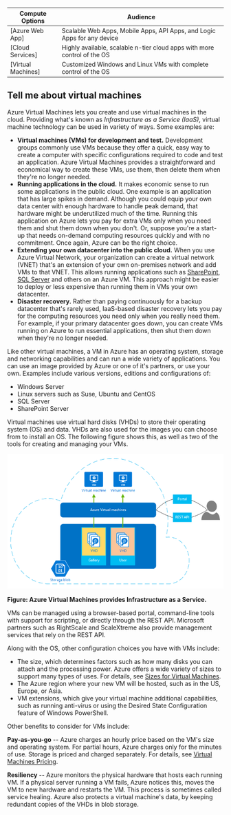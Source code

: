 | Compute Options    | Audience   |
| ------------------ | --------   |
| [Azure Web App]      | Scalable Web Apps, Mobile Apps, API Apps, and Logic Apps for any device |
| [Cloud Services]   | Highly available, scalable n-tier cloud apps with more control of the OS |
| [Virtual Machines] | Customized Windows and Linux VMs with complete control of the OS |

<a name="tellmevm"></a>
## Tell me about virtual machines

Azure Virtual Machines lets you create and use virtual machines in the cloud. Providing what's known as *Infrastructure as a Service (IaaS)*, virtual machine technology can be used in variety of ways. Some examples are:

- **Virtual machines (VMs) for development and test.** Development groups commonly use VMs because they offer a quick, easy way to create a computer with specific configurations required to code and test an application. Azure Virtual Machines provides a straightforward and economical way to create these VMs, use them, then delete them when they're no longer needed.
- **Running applications in the cloud.** It makes economic sense to run some applications in the public cloud. One example is an application that has large spikes in demand. Although you could equip your own data center with enough hardware to handle peak demand, that hardware might be underutilized much of the time. Running this application on Azure lets you pay for extra VMs only when you need them and shut them down when you don't. Or, suppose you're a start-up that needs on-demand computing resources quickly and with no commitment. Once again, Azure can be the right choice.
- **Extending your own datacenter into the public cloud.** When you use Azure Virtual Network, your organization can create a virtual network (VNET) that's an extension of your own on-premises network and add VMs to that VNET. This allows running applications such as [SharePoint](/documentation/articles/virtual-machines-sharepoint-infrastructure-services), [SQL Server](/documentation/articles/virtual-machines-sql-server-infrastructure-services) and others on an Azure VM. This approach might be easier to deploy or less expensive than running them in VMs your own datacenter.   
- **Disaster recovery.** Rather than paying continuously for a backup datacenter that's rarely used, IaaS-based disaster recovery lets you pay for the computing resources you need only when you really need them.  For example, if your primary datacenter goes down, you can create VMs running on Azure to run essential applications, then shut them down when they're no longer needed.

Like other virtual machines, a VM in Azure has an operating system, storage and networking capabilities and can run a wide variety of applications. You can use an image provided by Azure or one of it's partners, or use your own. Examples include various versions, editions and configurations of:
 
-	Windows Server 
-	Linux servers such as Suse, Ubuntu and CentOS
-	SQL Server
-	SharePoint Server

Virtual machines use virtual hard disks (VHDs) to store their operating system (OS) and data. VHDs are also used for the images you can choose from to install an OS. The following figure shows this, as well as two of the tools for creating and managing your VMs.

<a name="fig_createvms"></a>
![vm_diagram](./media/virtual-machines-choose-me-content/diagram.png)

**Figure: Azure Virtual Machines provides Infrastructure as a Service.**

VMs can be managed using a browser-based portal, command-line tools with support for scripting, or directly through the REST API. Microsoft partners such as RightScale and ScaleXtreme also provide management services that rely on the REST API. 

Along with the OS, other configuration choices you have with VMs include:

- The size, which determines factors such as how many disks you can attach and the processing power. Azure offers a wide variety of sizes to support many types of uses. For details, see [Sizes for Virtual Machines](/documentation/articles/virtual-machines-size-specs).  
- The Azure region where your new VM will be hosted, such as in the US, Europe, or Asia.
- VM extensions, which give your virtual machine additional capabilities, such as running anti-virus or using the Desired State Configuration feature of Windows PowerShell.

Other benefits to consider for VMs include:

**Pay-as-you-go** -- Azure charges an hourly price based on the VM's size and operating system. For partial hours, Azure charges only for the minutes of use. Storage is priced and charged separately. For details, see [Virtual Machines Pricing](/home/features/virtual-machines/#price).

**Resiliency** -- Azure monitors the physical hardware that hosts each running VM. If a physical server running a VM fails, Azure notices this, moves the VM to new hardware and restarts the VM. This process is sometimes called service healing. Azure also protects a virtual machine's data, by keeping redundant copies of the VHDs in blob storage. 



